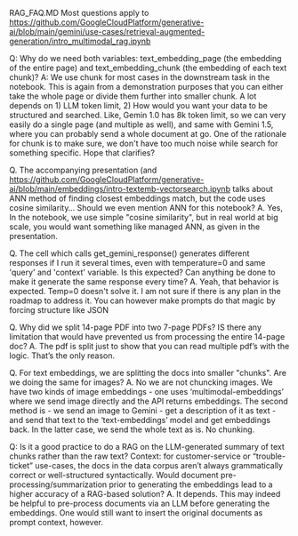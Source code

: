 RAG_FAQ.MD
Most questions apply to 
https://github.com/GoogleCloudPlatform/generative-ai/blob/main/gemini/use-cases/retrieval-augmented-generation/intro_multimodal_rag.ipynb

Q: Why do we need both variables: text_embedding_page (the embedding of the entire page) and text_embedding_chunk (the embedding of each text chunk)?
A: We use chunk for most cases in the downstream task in the notebook. This is again from a demonstration purposes that you can either take the whole page or divide them further into smaller chunk. A lot depends on 1) LLM token limit, 2) How would you want your data to be structured and searched. Like, Gemin 1.0 has 8k token limit, so we can very easily do a single page (and multiple as well), and same with Gemini 1.5, where you can probably send a whole document at go. One of the rationale for chunk is to make sure, we don't have too much noise while search for something specific. Hope that clarifies?

Q. The accompanying presentation (and https://github.com/GoogleCloudPlatform/generative-ai/blob/main/embeddings/intro-textemb-vectorsearch.ipynb talks about ANN method of finding closest embeddings match, but the code uses cosine similarity… Should we even mention ANN for this notebook?
A. Yes, In the notebook, we use simple "cosine similarity", but in real world at big scale, you would want something like managed ANN, as given in the presentation.

Q. The cell which calls get_gemini_response()  generates different responses if I run it several times, even with temperature=0 and same 'query' and 'context' variable. Is this expected? Can anything be done to make it generate the same response every time?
A. Yeah, that behavior is expected. Temp=0 doesn't solve it. I am not sure if there is any plan in the roadmap to address it. You can however make prompts do that magic by forcing structure like JSON

Q. Why did we split 14-page PDF into two 7-page PDFs? IS there any limitation that would have prevented us from processing the entire 14-page doc?
A. The pdf is split just to show that you can read multiple pdf’s with the logic. That’s the only reason.

Q. For text embeddings, we are splitting the docs into smaller "chunks". Are we doing the same for images? 
A.  No we are not chuncking images. We have two kinds of image embeddings - one uses ‘multimodal-embeddings’ where we send image directly and the API returns embeddings.
The second method is - we send an image to Gemini - get a description of it as text - and send that text to the ‘text-embeddings’ model and get embeddings back. In the latter case, we send the whole text as is. No chunking. 

Q: Is it a good practice to do a RAG on the LLM-generated summary of text chunks rather than the raw text? Context: for customer-service or “trouble-ticket” use-cases, the docs in the data corpus aren’t always grammatically correct or well-structured syntactically. Would document pre-processing/summarization prior to generating the embeddings lead to a higher accuracy of a RAG-based solution?
A. It depends. This may indeed be helpful to pre-process documents via an LLM before generating the embeddings. One would still want to insert the original documents as prompt context, however. 


